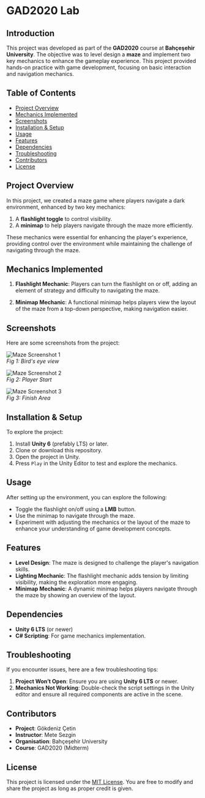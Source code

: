 # GAD2020 Lab

## Introduction

This project was developed as part of the **GAD2020** course at **Bahçeşehir University**. The objective was to level design a **maze** and implement two key mechanics to enhance the gameplay experience. This project provided hands-on practice with game development, focusing on basic interaction and navigation mechanics.

## Table of Contents

- [Project Overview](#project-overview)
- [Mechanics Implemented](#mechanics-implemented)
- [Screenshots](#screenshots)
- [Installation & Setup](#installation--setup)
- [Usage](#usage)
- [Features](#features)
- [Dependencies](#dependencies)
- [Troubleshooting](#troubleshooting)
- [Contributors](#contributors)
- [License](#license)

## Project Overview

In this project, we created a maze game where players navigate a dark environment, enhanced by two key mechanics:

1. A **flashlight toggle** to control visibility.
2. A **minimap** to help players navigate through the maze more efficiently.

These mechanics were essential for enhancing the player's experience, providing control over the environment while maintaining the challenge of navigating through the maze.

## Mechanics Implemented

1. **Flashlight Mechanic**: Players can turn the flashlight on or off, adding an element of strategy and difficulty to navigating the maze.
   
2. **Minimap Mechanic**: A functional minimap helps players view the layout of the maze from a top-down perspective, making navigation easier.

## Screenshots

Here are some screenshots from the project:

![Maze Screenshot 1](https://i.imgur.com/syk2qpw.png)  
*Fig 1: Bird's eye view*

![Maze Screenshot 2](https://i.imgur.com/mORSb0M.png)  
*Fig 2: Player Start*

![Maze Screenshot 3](https://i.imgur.com/oMWGQ1n.png)  
*Fig 3: Finish Area*

## Installation & Setup

To explore the project:

1. Install **Unity 6** (prefably LTS) or later.
2. Clone or download this repository.
3. Open the project in Unity.
4. Press `Play` in the Unity Editor to test and explore the mechanics.

## Usage

After setting up the environment, you can explore the following:

- Toggle the flashlight on/off using a **LMB** button.
- Use the minimap to navigate through the maze.
- Experiment with adjusting the mechanics or the layout of the maze to enhance your understanding of game development concepts.

## Features

- **Level Design**: The maze is designed to challenge the player's navigation skills.
- **Lighting Mechanic**: The flashlight mechanic adds tension by limiting visibility, making the exploration more engaging.
- **Minimap Mechanic**: A dynamic minimap helps players navigate through the maze by showing an overview of the layout.

## Dependencies

- **Unity 6 LTS** (or newer)
- **C# Scripting**: For game mechanics implementation.

## Troubleshooting

If you encounter issues, here are a few troubleshooting tips:

1. **Project Won’t Open**: Ensure you are using **Unity 6 LTS** or newer.
2. **Mechanics Not Working**: Double-check the script settings in the Unity editor and ensure all required components are active in the scene.

## Contributors

- **Project**: Gökdeniz Çetin  
- **Instructor**: Mete Sezgin  
- **Organisation**: Bahçeşehir University
- **Course**: GAD2020 (Midterm)

## License

This project is licensed under the [MIT License](https://opensource.org/licenses/MIT). You are free to modify and share the project as long as proper credit is given.